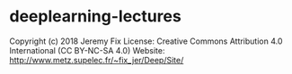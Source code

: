 # deeplearning-lectures


Copyright (c) 2018 Jeremy Fix
License: Creative Commons Attribution 4.0 International (CC BY-NC-SA 4.0)
Website: http://www.metz.supelec.fr/~fix_jer/Deep/Site/
